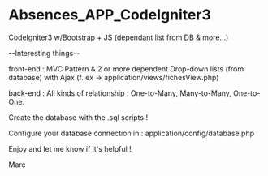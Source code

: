# Absences_APP_CodeIgniter3
CodeIgniter3 w/Bootstrap + JS (dependant list from DB &amp; more...)

--Interesting things--

front-end :  MVC Pattern & 2 or more dependent Drop-down lists (from database) with Ajax (f. ex -> application/views/fichesView.php)

back-end : All kinds of relationship : One-to-Many, Many-to-Many, One-to-One.

Create the database with the .sql scripts ! 

Configure your database connection in :  application/config/database.php

Enjoy and let me know if it's helpful ! 

Marc 

